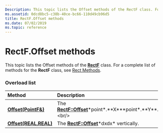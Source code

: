 ```yaml
---
Description: This topic lists the Offset methods of the RectF class. For a complete list of methods for the RectF class, see Rect Methods.
ms.assetid: 0dcd8bc5-c38b-40ce-bc66-110d49cb96d5
title: RectF.Offset methods
ms.date: 07/02/2019
ms.topic: reference
---
```


# RectF.Offset methods

This topic lists the Offset methods of the [**RectF**](https://msdn.microsoft.com/library/ms534497(v=VS.85).aspx) class. For a complete list of methods for the **RectF** class, see [Rect Methods](-gdiplus-class-rect-methods.md).

### Overload list



| Method                                                          | Description                                                                                           |
|:----------------------------------------------------------------|:------------------------------------------------------------------------------------------------------|
| [**Offset(PointF&)**](https://msdn.microsoft.com/library/ms534948(v=VS.85).aspx)   | The [**RectF::Offset**](https://msdn.microsoft.com/library/ms534948(v=VS.85).aspx)*point*.**X***point*.**Y**.<br/> |
| [**Offset(REAL,REAL)**](https://msdn.microsoft.com/library/ms534949(v=VS.85).aspx) | The [**RectF::Offset**](https://msdn.microsoft.com/library/ms534949(v=VS.85).aspx)*dxdx* vertically.<br/>          |



 

 




